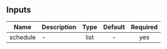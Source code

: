 ## Inputs

| Name | Description | Type | Default | Required |
|------|-------------|:----:|:-----:|:-----:|
| schedule | - | list | - | yes |
